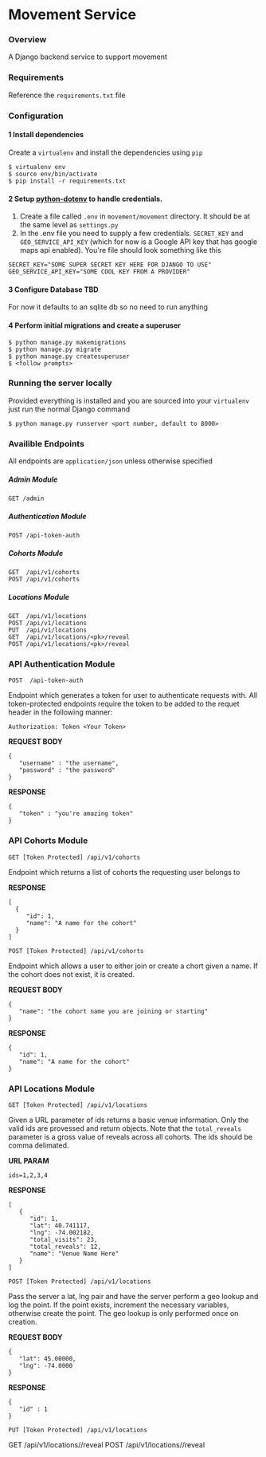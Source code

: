 # Movement Service

### Overview
A Django backend service to support movement

### Requirements
Reference the ```requirements.txt``` file

### Configuration
#### 1 Install dependencies
Create a ```virtualenv``` and install the dependencies using ```pip```
```
$ virtualenv env
$ source env/bin/activate
$ pip install -r requirements.txt
```

#### 2 Setup [python-dotenv](https://github.com/theskumar/python-dotenv) to handle credentials.
1. Create a file called ```.env``` in ```movement/movement``` directory. It should be at the same level as ```settings.py```
2. In the .env file you need to supply a few credentials. ```SECRET_KEY``` and ```GEO_SERVICE_API_KEY``` (which for now is a Google API key that has google maps api enabled). You're file should look something like this

```
SECRET_KEY="SOME SUPER SECRET KEY HERE FOR DJANGO TO USE"
GEO_SERVICE_API_KEY="SOME COOL KEY FROM A PROVIDER"
```

#### 3 Configure Database TBD
For now it defaults to an sqlite db so no need to run anything

#### 4 Perform initial migrations and create a superuser
```
$ python manage.py makemigrations
$ python manage.py migrate
$ python manage.py createsuperuser
$ <follow prompts>
```

### Running the server locally
Provided everything is installed and you are sourced into your ```virtualenv``` just run the normal Django command
```
$ python manage.py runserver <port number, default to 8000> 
```

### Availible Endpoints
All endpoints are ```application/json``` unless otherwise specified
##### Admin Module
```
GET /admin
```
##### Authentication Module
```
POST /api-token-auth
```
##### Cohorts Module
```
GET  /api/v1/cohorts
POST /api/v1/cohorts
```
##### Locations Module
```
GET  /api/v1/locations
POST /api/v1/locations
PUT  /api/v1/locations
GET  /api/v1/locations/<pk>/reveal
POST /api/v1/locations/<pk>/reveal
```


### API Authentication Module
```POST  /api-token-auth```

Endpoint which generates a token for user to authenticate requests with. All token-protected endpoints require the token to be added to the requet header in the following manner:
```
Authorization: Token <Your Token>
```

**REQUEST BODY**
```
{
   "username" : "the username",
   "password" : "the password"
}
```
**RESPONSE**
```
{
   "token" : "you're amazing token"
}
```

### API Cohorts Module
```GET [Token Protected] /api/v1/cohorts```

Endpoint which returns a list of cohorts the requesting user belongs to

**RESPONSE**
```
[
  {
     "id": 1,
     "name": "A name for the cohort"
  }
]
```

```POST [Token Protected] /api/v1/cohorts```

Endpoint which allows a user to either join or create a chort given a name. If the cohort does not exist, it is created.

**REQUEST BODY**
```
{
   "name": "the cohort name you are joining or starting"
}
```
**RESPONSE**
```
{
   "id": 1,
   "name": "A name for the cohort"
}
```

### API Locations Module

```GET [Token Protected] /api/v1/locations```

Given a URL parameter of ids returns a basic venue information. Only the valid ids are provessed and return objects. Note that the ```total_reveals``` parameter is a gross value of reveals across all cohorts. The ids should be comma delimated.

**URL PARAM**
```
ids=1,2,3,4
```

**RESPONSE**
```
[
   {
      "id": 1,
      "lat": 40.741117,
      "lng": -74.002182,
      "total_visits": 23,
      "total_reveals": 12,
      "name": "Venue Name Here"
   }
]
```

```POST [Token Protected] /api/v1/locations```

Pass the server a lat, lng pair and have the server perform a geo lookup and log the point. If the point exists, increment the necessary variables, otherwise create the point. The geo lookup is only performed once on creation.

**REQUEST BODY**
```
{
   "lat": 45.00000,
   "lng": -74.0000
}
```

**RESPONSE**
```
{
   "id" : 1
}
```

```PUT [Token Protected] /api/v1/locations```

GET  /api/v1/locations/<pk>/reveal
POST /api/v1/locations/<pk>/reveal
